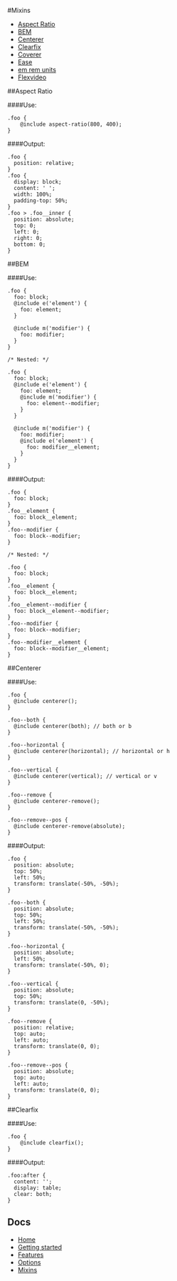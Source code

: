 #Mixins

* [Aspect Ratio](#aspect-ratio)
* [BEM](#bem)
* [Centerer](#centerer)
* [Clearfix](#clearfix)
* [Coverer](#coverer)
* [Ease](#ease)
* [em rem units](#em-rem-units)
* [Flexvideo](#flexvideo)

 
##Aspect Ratio

####Use:

	.foo {
		@include aspect-ratio(800, 400);
	}

####Output:

	.foo {
	  position: relative;
	}
	.foo {
	  display: block;
	  content: ' ';
	  width: 100%;
	  padding-top: 50%;
	}
	.foo > .foo__inner {
	  position: absolute;
	  top: 0;
	  left: 0;
	  right: 0;
	  bottom: 0;
	}



##BEM

####Use:

	.foo {
	  foo: block;
	  @include e('element') {
	    foo: element;
	  }
	  
	  @include m('modifier') {
	    foo: modifier;
	  }
	}
	
	/* Nested: */
	
	.foo {
	  foo: block;
	  @include e('element') {
	    foo: element;
	    @include m('modifier') {
	      foo: element--modifier;
	    }
	  }
	  
	  @include m('modifier') {
	    foo: modifier;
	    @include e('element') {
	      foo: modifier__element;
	    }
	  }
	}

####Output:

	.foo {
	  foo: block;
	}
	.foo__element {
	  foo: block__element;
	}
	.foo--modifier {
	  foo: block--modifier;
	}
	
	/* Nested: */
	
	.foo {
	  foo: block;
	}
	.foo__element {
	  foo: block__element;
	}
	.foo__element--modifier {
	  foo: block__element--modifier;
	}
	.foo--modifier {
	  foo: block--modifier;
	}
	.foo--modifier__element {
	  foo: block--modifier__element;
	}


##Centerer

####Use:

	.foo {
	  @include centerer();
	}
	
	.foo--both {
	  @include centerer(both); // both or b
	}
	
	.foo--horizontal {
	  @include centerer(horizontal); // horizontal or h
	}
	
	.foo--vertical {
	  @include centerer(vertical); // vertical or v
	}
	
	.foo--remove {
	  @include centerer-remove();
	}
	
	.foo--remove--pos {
	  @include centerer-remove(absolute);
	}

####Output: 

	.foo {
	  position: absolute;
	  top: 50%;
	  left: 50%;
	  transform: translate(-50%, -50%);
	}
	
	.foo--both {
	  position: absolute;
	  top: 50%;
	  left: 50%;
	  transform: translate(-50%, -50%);
	}
	
	.foo--horizontal {
	  position: absolute;
	  left: 50%;
	  transform: translate(-50%, 0);
	}
	
	.foo--vertical {
	  position: absolute;
	  top: 50%;
	  transform: translate(0, -50%);
	}
	
	.foo--remove {
	  position: relative;
	  top: auto;
	  left: auto;
	  transform: translate(0, 0);
	}
	
	.foo--remove--pos {
	  position: absolute;
	  top: auto;
	  left: auto;
	  transform: translate(0, 0);
	}



##Clearfix

####Use:

	.foo {
  		@include clearfix();
	}

####Output: 

	.foo:after {
	  content: '';
	  display: table;
	  clear: both;
	}


## Docs

* [Home](../README.md)
* [Getting started](docs/README.md)
* [Features](docs/features.md)
* [Options](docs/options.md)
* [Mixins](docs/mixins.md)